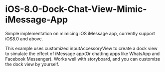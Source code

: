 # iOS-8.0-Dock-Chat-View-Mimic-iMessage-App
Simple implementation on mimicing iOS iMessage app, currently support iOS8.0 and above.

This example uses customized inputAccessoryView to create a dock view to simulate the effect of iMessage app(Or chatting apps like WhatsApp and Facebook Messenger). Works well with storyboard, and you can customize the dock view by yourself.
